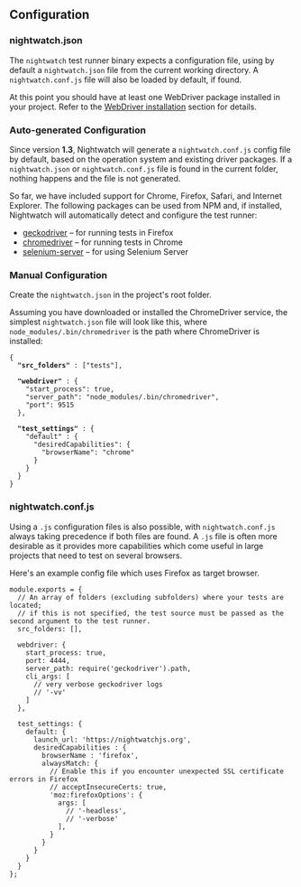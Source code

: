 ## Configuration

### nightwatch.json
The `nightwatch` test runner binary expects a configuration file, using by default a `nightwatch.json` file from the current working directory. A `nightwatch.conf.js` file will also be loaded by default, if found.

At this point you should have at least one WebDriver package installed in your project. Refer to the [WebDriver installation][1] section for details.

### Auto-generated Configuration
Since version **1.3**, Nightwatch will generate a `nightwatch.conf.js` config file by default, based on the operation system and existing driver packages. If a `nightwatch.json` or `nightwatch.conf.js` file is found in the current folder, nothing happens and the file is not generated.

So far, we have included support for Chrome, Firefox, Safari, and Internet Explorer. The following packages can be used from NPM and, if installed, Nightwatch will automatically detect and configure the test runner:

- [geckodriver][2] – for running tests in Firefox
- [chromedriver][3] – for running tests in Chrome
- [selenium-server][4] – for using Selenium Server

### Manual Configuration
Create the `nightwatch.json` in the project's root folder.

Assuming you have downloaded or installed the ChromeDriver service, the simplest `nightwatch.json` file will look like this, where `node_modules/.bin/chromedriver` is the path where ChromeDriver is installed:
<pre><code class="language-javascript">{
  <strong>"src_folders"</strong> : ["tests"],

  <strong>"webdriver"</strong> : {
    "start_process": true,
    "server_path": "node_modules/.bin/chromedriver",
    "port": 9515
  },

  <strong>"test_settings"</strong> : {
    "default" : {
      "desiredCapabilities": {
        "browserName": "chrome"
      }
    }
  }
}</code></pre>

### nightwatch.conf.js
Using a `.js` configuration files is also possible, with `nightwatch.conf.js` always taking precedence if both files are found. A `.js` file is often more desirable as it provides more capabilities which come useful in large projects that need to test on several browsers.

Here's an example config file which uses Firefox as target browser.

<div class="sample-test">

<pre><code class="language-javascript">module.exports = {
  // An array of folders (excluding subfolders) where your tests are located;
  // if this is not specified, the test source must be passed as the second argument to the test runner.
  src_folders: [],

  webdriver: {
    start_process: true,
    port: 4444,
    server_path: require('geckodriver').path,
    cli_args: [
      // very verbose geckodriver logs
      // '-vv'
    ]
  },

  test_settings: {
    default: {
      launch_url: 'https://nightwatchjs.org',
      desiredCapabilities : {
        browserName : 'firefox',
        alwaysMatch: {
          // Enable this if you encounter unexpected SSL certificate errors in Firefox
          // acceptInsecureCerts: true,
          'moz:firefoxOptions': {
            args: [
              // '-headless',
              // '-verbose'
            ],
          }
        }
      }
    }
  }
};</code></pre>

</div>


[1]:	/gettingstarted/installation/#install-webdriver
[2]:	https://www.npmjs.com/package/geckodriver
[3]:	https://www.npmjs.com/package/chromedriver
[4]:	https://www.npmjs.com/package/selenium-server
